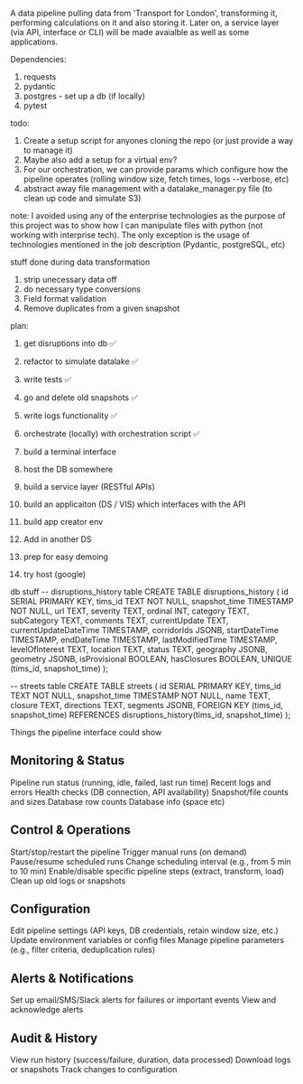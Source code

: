 A data pipeline pulling data from 'Transport for London', transforming it, performing calculations on it and also storing it. Later on, a service layer (via API, interface or CLI) will be made avaialble as well as some applications. 

Dependencies:
1. requests
2. pydantic 
3. postgres - set up a db (if locally)
4. pytest

todo: 
1. Create a setup script for anyones cloning the repo (or just provide a way to manage it)
2. Maybe also add a setup for a virtual env? 
3. For our orchestration, we can provide params which configure how the pipeline operates (rolling window size, fetch times, logs --verbose, etc)
4. abstract away file management with a datalake_manager.py file (to clean up code and simulate S3)

note: I avoided using any of the enterprise technologies as the purpose of this project was to show how I can manipulate files with python (not working with interprise tech). The only exception is the usage of technologies mentioned in the job description (Pydantic, postgreSQL, etc)


stuff done during data transformation
1. strip unecessary data off
2. do necessary type conversions
3. Field format validation
4. Remove duplicates from a given snapshot


plan: 
1. get disruptions into db ✅
2. refactor to simulate datalake ✅
4. write tests ✅
5. go and delete old snapshots ✅
6. write logs functionality ✅
7. orchestrate (locally) with orchestration script ✅

8. build a terminal interface
8. host the DB somewhere
9. build a service layer (RESTful APIs)

12. build an applicaiton (DS / VIS) which interfaces with the API
13. build app creator env

14. Add in another DS
15. prep for easy demoing 
10. try host (google)




db stuff
-- disruptions_history table
CREATE TABLE disruptions_history (
    id SERIAL PRIMARY KEY,
    tims_id TEXT NOT NULL,
    snapshot_time TIMESTAMP NOT NULL,
    url TEXT,
    severity TEXT,
    ordinal INT,
    category TEXT,
    subCategory TEXT,
    comments TEXT,
    currentUpdate TEXT,
    currentUpdateDateTime TIMESTAMP,
    corridorIds JSONB,
    startDateTime TIMESTAMP,
    endDateTime TIMESTAMP,
    lastModifiedTime TIMESTAMP,
    levelOfInterest TEXT,
    location TEXT,
    status TEXT,
    geography JSONB,
    geometry JSONB,
    isProvisional BOOLEAN,
    hasClosures BOOLEAN,
    UNIQUE (tims_id, snapshot_time)
);

-- streets table
CREATE TABLE streets (
    id SERIAL PRIMARY KEY,
    tims_id TEXT NOT NULL,
    snapshot_time TIMESTAMP NOT NULL,
    name TEXT,
    closure TEXT,
    directions TEXT,
    segments JSONB,
    FOREIGN KEY (tims_id, snapshot_time) REFERENCES disruptions_history(tims_id, snapshot_time)
);

Things the pipeline interface could show



Monitoring & Status
--------------------

Pipeline run status (running, idle, failed, last run time)
Recent logs and errors
Health checks (DB connection, API availability)
Snapshot/file counts and sizes
Database row counts
Database info (space etc)

Control & Operations
--------------------

Start/stop/restart the pipeline
Trigger manual runs (on demand)
Pause/resume scheduled runs
Change scheduling interval (e.g., from 5 min to 10 min)
Enable/disable specific pipeline steps (extract, transform, load)
Clean up old logs or snapshots

Configuration
--------------------

Edit pipeline settings (API keys, DB credentials, retain window size, etc.)
Update environment variables or config files
Manage pipeline parameters (e.g., filter criteria, deduplication rules)

Alerts & Notifications
--------------------

Set up email/SMS/Slack alerts for failures or important events
View and acknowledge alerts

Audit & History
--------------------

View run history (success/failure, duration, data processed)
Download logs or snapshots
Track changes to configuration




